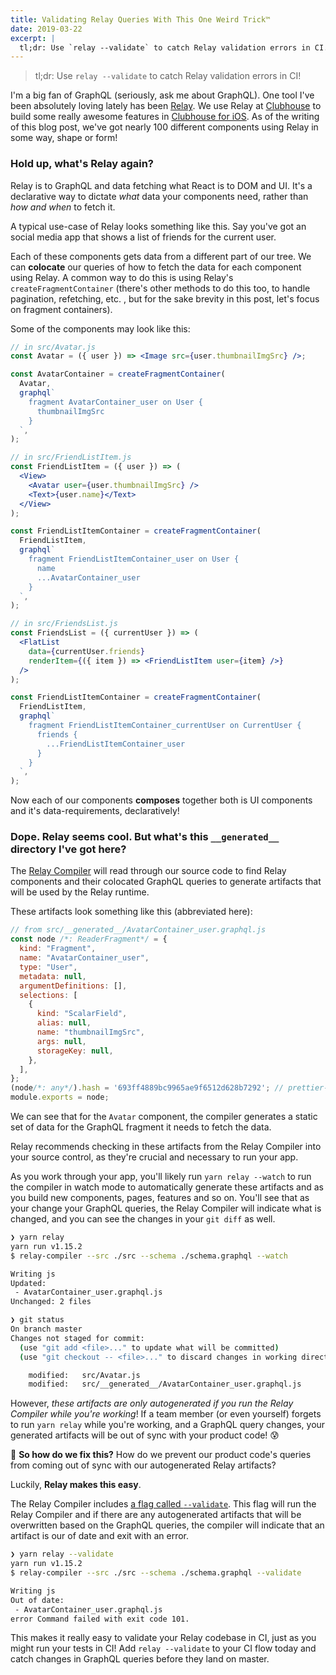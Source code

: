 ```yaml
---
title: Validating Relay Queries With This One Weird Trick™
date: 2019-03-22
excerpt: |
  tl;dr: Use `relay --validate` to catch Relay validation errors in CI.
---
```


> tl;dr: Use `relay --validate` to catch Relay validation errors in CI!

I'm a big fan of GraphQL (seriously, ask me about GraphQL). One tool I've been
absolutely loving lately has been [Relay](https://facebook.github.io/relay/). We
use Relay at [Clubhouse](https://clubhouse.io) to build some really awesome
features in
[Clubhouse for iOS](https://itunes.apple.com/us/app/clubhouse/id1193784808?mt=8).
As of the writing of this blog post, we've got nearly 100 different components
using Relay in some way, shape or form!

### Hold up, what's Relay again?

Relay is to GraphQL and data fetching what React is to DOM and UI. It's a
declarative way to dictate _what_ data your components need, rather than _how
and when_ to fetch it.

A typical use-case of Relay looks something like this. Say you've got an social
media app that shows a list of friends for the current user.

Each of these components gets data from a different part of our tree. We can
**colocate** our queries of how to fetch the data for each component using
Relay. A common way to do this is using Relay's `createFragmentContainer`
(there's other methods to do this too, to handle pagination, refetching, etc. ,
but for the sake brevity in this post, let's focus on fragment containers).

Some of the components may look like this:

```jsx
// in src/Avatar.js
const Avatar = ({ user }) => <Image src={user.thumbnailImgSrc} />;

const AvatarContainer = createFragmentContainer(
  Avatar,
  graphql`
    fragment AvatarContainer_user on User {
      thumbnailImgSrc
    }
  `,
);

// in src/FriendListItem.js
const FriendListItem = ({ user }) => (
  <View>
    <Avatar user={user.thumbnailImgSrc} />
    <Text>{user.name}</Text>
  </View>
);

const FriendListItemContainer = createFragmentContainer(
  FriendListItem,
  graphql`
    fragment FriendListItemContainer_user on User {
      name
      ...AvatarContainer_user
    }
  `,
);

// in src/FriendsList.js
const FriendsList = ({ currentUser }) => (
  <FlatList
    data={currentUser.friends}
    renderItem={({ item }) => <FriendListItem user={item} />}
  />
);

const FriendListItemContainer = createFragmentContainer(
  FriendListItem,
  graphql`
    fragment FriendListItemContainer_currentUser on CurrentUser {
      friends {
        ...FriendListItemContainer_user
      }
    }
  `,
);
```

Now each of our components **composes** together both is UI components and it's
data-requirements, declaratively!

### Dope. Relay seems cool. But what's this `__generated__` directory I've got here?

The
[Relay Compiler](https://facebook.github.io/relay/docs/en/compiler-architecture.html)
will read through our source code to find Relay components and their colocated
GraphQL queries to generate artifacts that will be used by the Relay runtime.

These artifacts look something like this (abbreviated here):

```jsx
// from src/__generated__/AvatarContainer_user.graphql.js
const node /*: ReaderFragment*/ = {
  kind: "Fragment",
  name: "AvatarContainer_user",
  type: "User",
  metadata: null,
  argumentDefinitions: [],
  selections: [
    {
      kind: "ScalarField",
      alias: null,
      name: "thumbnailImgSrc",
      args: null,
      storageKey: null,
    },
  ],
};
(node/*: any*/).hash = '693ff4889bc9965ae9f6512d628b7292'; // prettier-ignore
module.exports = node;
```

We can see that for the `Avatar` component, the compiler generates a static set
of data for the GraphQL fragment it needs to fetch the data.

Relay recommends checking in these artifacts from the Relay Compiler into your
source control, as they're crucial and necessary to run your app.

As you work through your app, you'll likely run `yarn relay --watch` to run the
compiler in watch mode to automatically generate these artifacts and as you
build new components, pages, features and so on. You'll see that as your change
your GraphQL queries, the Relay Compiler will indicate what is changed, and you
can see the changes in your `git diff` as well.

```bash
❯ yarn relay
yarn run v1.15.2
$ relay-compiler --src ./src --schema ./schema.graphql --watch

Writing js
Updated:
 - AvatarContainer_user.graphql.js
Unchanged: 2 files

❯ git status
On branch master
Changes not staged for commit:
  (use "git add <file>..." to update what will be committed)
  (use "git checkout -- <file>..." to discard changes in working directory)

	modified:   src/Avatar.js
	modified:   src/__generated__/AvatarContainer_user.graphql.js
```

However, _these artifacts are only autogenerated if you run the Relay Compiler
while you're working_! If a team member (or even yourself) forgets to run
`yarn relay` while you're working, and a GraphQL query changes, your generated
artifacts will be out of sync with your product code! 😰

🤔 **So how do we fix this?** How do we prevent our product code's queries from
coming out of sync with our autogenerated Relay artifacts?

Luckily, **Relay makes this easy**.

The Relay Compiler includes
[a flag called `--validate`](https://github.com/facebook/relay/blob/0ec46fd8c52bd2f4128a55dae5d59cf8ecb5d633/packages/relay-compiler/bin/RelayCompilerBin.js#L76-L81).
This flag will run the Relay Compiler and if there are any autogenerated
artifacts that will be overwritten based on the GraphQL queries, the compiler
will indicate that an artifact is our of date and exit with an error.

```bash
❯ yarn relay --validate
yarn run v1.15.2
$ relay-compiler --src ./src --schema ./schema.graphql --validate

Writing js
Out of date:
 - AvatarContainer_user.graphql.js
error Command failed with exit code 101.
```

This makes it really easy to validate your Relay codebase in CI, just as you
might run your tests in CI! Add `relay --validate` to your CI flow today and
catch changes in GraphQL queries before they land on master.
